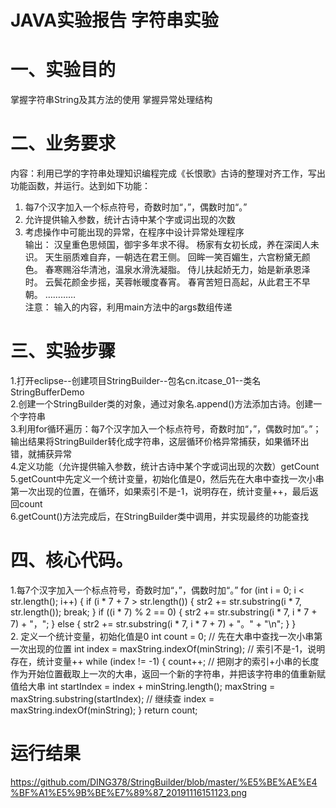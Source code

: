 # JAVA实验报告 字符串实验
# 一、实验目的
掌握字符串String及其方法的使用
掌握异常处理结构  
# 二、业务要求
内容：利用已学的字符串处理知识编程完成《长恨歌》古诗的整理对齐工作，写出功能函数，并运行。达到如下功能：  
1.	每7个汉字加入一个标点符号，奇数时加“，”，偶数时加“。”  
2.	允许提供输入参数，统计古诗中某个字或词出现的次数  
3.	考虑操作中可能出现的异常，在程序中设计异常处理程序    
输出：
汉皇重色思倾国，御宇多年求不得。
杨家有女初长成，养在深闺人未识。
天生丽质难自弃，一朝选在君王侧。
回眸一笑百媚生，六宫粉黛无颜色。
春寒赐浴华清池，温泉水滑洗凝脂。
侍儿扶起娇无力，始是新承恩泽时。
云鬓花颜金步摇，芙蓉帐暖度春宵。
春宵苦短日高起，从此君王不早朝。
…………  
注意： 输入的内容，利用main方法中的args数组传递

# 三、实验步骤
1.打开eclipse--创建项目StringBuilder--包名cn.itcase_01--类名StringBufferDemo  
2.创建一个StringBuilder类的对象，通过对象名.append()方法添加古诗。创建一个字符串  
3.利用for循环遍历：每7个汉字加入一个标点符号，奇数时加“，”，偶数时加“。”；输出结果将StringBuilder转化成字符串，这层循环价格异常捕获，如果循环出错，就捕获异常  
4.定义功能（允许提供输入参数，统计古诗中某个字或词出现的次数）getCount  
5.getCount中先定义一个统计变量，初始化值是0，然后先在大串中查找一次小串第一次出现的位置，在循环，如果索引不是-1，说明存在，统计变量++，最后返回count  
6.getCount()方法完成后，在StringBuilder类中调用，并实现最终的功能查找  

# 四、核心代码。
1.每7个汉字加入一个标点符号，奇数时加“，”，偶数时加“。”
		for (int i = 0; i < str.length(); i++) {
			if (i * 7 + 7 > str.length()) {
				str2 += str.substring(i * 7, str.length());
				break;
			}
			if ((i * 7) % 2 == 0) {
				str2 += str.substring(i * 7, i * 7 + 7) + "，";
			} else {
				str2 += str.substring(i * 7, i * 7 + 7) + "。" + "\n";
			}
		}  
  2. 定义一个统计变量，初始化值是0
		int count = 0;
		// 先在大串中查找一次小串第一次出现的位置
		int index = maxString.indexOf(minString);
		// 索引不是-1，说明存在，统计变量++
		while (index != -1) {
			count++;
			// 把刚才的索引+小串的长度作为开始位置截取上一次的大串，返回一个新的字符串，并把该字符串的值重新赋值给大串
			int startIndex = index + minString.length();
			maxString = maxString.substring(startIndex);
			// 继续查
			index = maxString.indexOf(minString);
		}
		return count;  
   
   # 运行结果
   https://github.com/DING378/StringBuilder/blob/master/%E5%BE%AE%E4%BF%A1%E5%9B%BE%E7%89%87_20191116151123.png
 
